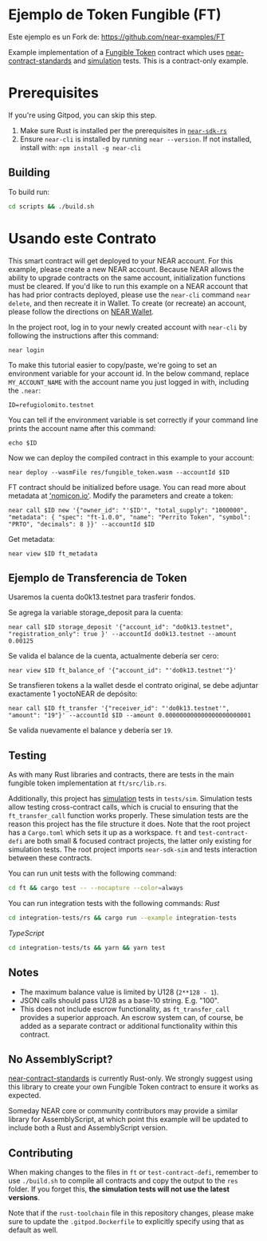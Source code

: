 Ejemplo de Token Fungible (FT)
===================

Este ejemplo es un Fork de: https://github.com/near-examples/FT

Example implementation of a [Fungible Token] contract which uses [near-contract-standards] and [simulation] tests. This is a contract-only example.

  [Fungible Token]: https://nomicon.io/Standards/FungibleToken/Core
  [near-contract-standards]: https://github.com/near/near-sdk-rs/tree/master/near-contract-standards
  [simulation]: https://github.com/near/near-sdk-rs/tree/master/near-sdk-sim

Prerequisites
=============

If you're using Gitpod, you can skip this step.

1. Make sure Rust is installed per the prerequisites in [`near-sdk-rs`](https://github.com/near/near-sdk-rs#pre-requisites)
2. Ensure `near-cli` is installed by running `near --version`. If not installed, install with: `npm install -g near-cli`

## Building

To build run:
```bash
cd scripts && ./build.sh
```

Usando este Contrato
===================

This smart contract will get deployed to your NEAR account. For this example, please create a new NEAR account. Because NEAR allows the ability to upgrade contracts on the same account, initialization functions must be cleared. If you'd like to run this example on a NEAR account that has had prior contracts deployed, please use the `near-cli` command `near delete`, and then recreate it in Wallet. To create (or recreate) an account, please follow the directions on [NEAR Wallet](https://wallet.near.org/).

In the project root, log in to your newly created account  with `near-cli` by following the instructions after this command:

    near login

To make this tutorial easier to copy/paste, we're going to set an environment variable for your account id. In the below command, replace `MY_ACCOUNT_NAME` with the account name you just logged in with, including the `.near`:

    ID=refugiolomito.testnet

You can tell if the environment variable is set correctly if your command line prints the account name after this command:

    echo $ID

Now we can deploy the compiled contract in this example to your account:

    near deploy --wasmFile res/fungible_token.wasm --accountId $ID

FT contract should be initialized before usage. You can read more about metadata at ['nomicon.io'](https://nomicon.io/Standards/FungibleToken/Metadata.html#reference-level-explanation). Modify the parameters and create a token:

    near call $ID new '{"owner_id": "'$ID'", "total_supply": "1000000", "metadata": { "spec": "ft-1.0.0", "name": "Perrito Token", "symbol": "PRTO", "decimals": 8 }}' --accountId $ID

Get metadata:

    near view $ID ft_metadata


Ejemplo de Transferencia de Token
---------------

Usaremos la cuenta do0k13.testnet para trasferir fondos.

Se agrega la variable storage_deposit para la cuenta:

    near call $ID storage_deposit '{"account_id": "do0k13.testnet", "registration_only": true }' --accountId do0k13.testnet --amount 0.00125


Se valida el balance de la cuenta, actualmente debería ser cero:

    near view $ID ft_balance_of '{"account_id": "'do0k13.testnet'"}'

Se transfieren tokens a la wallet desde el contrato original, se debe adjuntar exactamente 1 yoctoNEAR de depósito:

    near call $ID ft_transfer '{"receiver_id": "'do0k13.testnet'", "amount": "19"}' --accountId $ID --amount 0.000000000000000000000001


Se valida nuevamente el balance y debería ser `19`.

## Testing

As with many Rust libraries and contracts, there are tests in the main fungible token implementation at `ft/src/lib.rs`.

Additionally, this project has [simulation] tests in `tests/sim`. Simulation tests allow testing cross-contract calls, which is crucial to ensuring that the `ft_transfer_call` function works properly. These simulation tests are the reason this project has the file structure it does. Note that the root project has a `Cargo.toml` which sets it up as a workspace. `ft` and `test-contract-defi` are both small & focused contract projects, the latter only existing for simulation tests. The root project imports `near-sdk-sim` and tests interaction between these contracts.

You can run unit tests with the following command:

```bash
cd ft && cargo test -- --nocapture --color=always
```

You can run integration tests with the following commands:
*Rust*
```bash
cd integration-tests/rs && cargo run --example integration-tests
```
*TypeScript*
```bash
cd integration-tests/ts && yarn && yarn test
```

## Notes

 - The maximum balance value is limited by U128 (`2**128 - 1`).
 - JSON calls should pass U128 as a base-10 string. E.g. "100".
 - This does not include escrow functionality, as `ft_transfer_call` provides a superior approach. An escrow system can, of course, be added as a separate contract or additional functionality within this contract.

## No AssemblyScript?

[near-contract-standards] is currently Rust-only. We strongly suggest using this library to create your own Fungible Token contract to ensure it works as expected.

Someday NEAR core or community contributors may provide a similar library for AssemblyScript, at which point this example will be updated to include both a Rust and AssemblyScript version.

## Contributing

When making changes to the files in `ft` or `test-contract-defi`, remember to use `./build.sh` to compile all contracts and copy the output to the `res` folder. If you forget this, **the simulation tests will not use the latest versions**.

Note that if the `rust-toolchain` file in this repository changes, please make sure to update the `.gitpod.Dockerfile` to explicitly specify using that as default as well.
